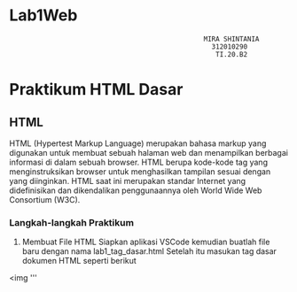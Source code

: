 # Lab1Web
```
                                                 MIRA SHINTANIA
                                                   312010290
                                                    TI.20.B2

```
# **Praktikum HTML Dasar**
## **HTML**
HTML (Hypertest Markup Language) merupakan bahasa markup yang digunakan untuk membuat sebuah halaman web dan menampilkan berbagai informasi di dalam sebuah browser. HTML berupa kode-kode tag yang menginstruksikan browser untuk menghasilkan tampilan sesuai dengan yang diinginkan. HTML saat ini merupakan standar Internet yang didefinisikan dan dikendalikan penggunaannya oleh World Wide Web Consortium (W3C).

### Langkah-langkah Praktikum
1. Membuat File HTML
Siapkan aplikasi VSCode kemudian buatlah file baru dengan nama lab1_tag_dasar.html
Setelah itu masukan tag dasar dokumen HTML seperti berikut

<img 
'''
